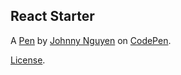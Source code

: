 React Starter
-------------


A [Pen](https://codepen.io/jpnguyen100/pen/QYEXqM) by [Johnny Nguyen](https://codepen.io/jpnguyen100) on [CodePen](https://codepen.io).

[License](https://codepen.io/jpnguyen100/pen/QYEXqM/license).